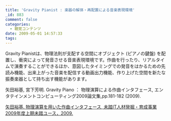 ```yaml
---
title: 'Gravity Pianist : 楽器の解体・再配置による音楽表現環境'
_id: 883
comment: false
categories:
  - 聴覚コンテンツ
date: 2009-05-01 14:57:33
tags:
---
```


Gravity Pianistは、物理法則が支配する空間にオブジェクト (ピアノの鍵盤) を配置し、衝突によって発音させる音楽表現環境です。作曲を行ったり、リアルタイムで演奏することができるほか、意図したタイミングでの発音をはかるための先読み機能、出来上がった音楽を配信する動画出力機能、作り上げた空間を新たな振奏楽器として持ち出す機能があります。

矢田裕基, 宮下芳明.  Gravity Piano ： 物理演算による作曲インタフェース, エンタテインメントコンピューティング2009論文集,pp.181-182 (2009).

[矢田裕基. 物理演算を用いた作曲インタフェース, 未踏IT人材発掘・育成事業 2009年度上期未踏ユース，2009.](https://www.ipa.go.jp/jinzai/mitou/2009/2009_1/youth/gaiyou/ym-5.html)

